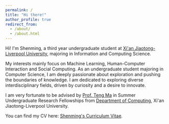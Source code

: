 ```yaml
---
permalink: /
title: "Hi there!"
author_profile: true
redirect_from: 
  - /about/
  - /about.html
---
```


Hi! I'm Shenming, a third year undergraduate student at [Xi'an Jiaotong-Liverpool University](https://www.xjtlu.edu.cn/en), majoring in Information and Computing Science. 

My interests mainly focus on Machine Learning, Human-Computer Interaction and Social Computing. As an undergraduate student majoring in Computer Science, I am deeply passionate about exploration and pushing the boundaries of knowledge. I am dedicated to exploring diverse interdisciplinary fields, driven by curiosity and a desire to innovate.

I am very fortunate to be advised by [Prof. Teng Ma](https://scholar.xjtlu.edu.cn/en/persons/TengMa) in Summer Undergraduate Research Fellowships from [Department of Computing](https://scholar.xjtlu.edu.cn/en/organisations/department-of-computing), Xi'an Jiaotong-Liverpool University. 

You can find my CV here: [Shenming's Curriculum Vitae](../assets/Curriculum_Vitae.pdf).
